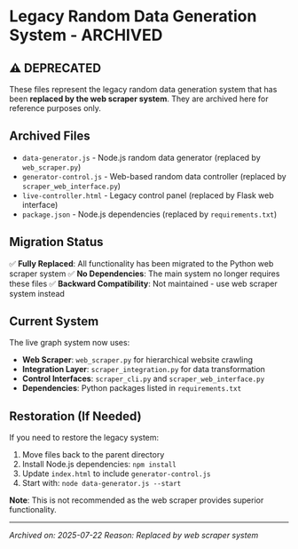 # Legacy Random Data Generation System - ARCHIVED

## ⚠️ DEPRECATED

These files represent the legacy random data generation system that has been **replaced by the web scraper system**. They are archived here for reference purposes only.

## Archived Files

- `data-generator.js` - Node.js random data generator (replaced by `web_scraper.py`)
- `generator-control.js` - Web-based random data controller (replaced by `scraper_web_interface.py`)
- `live-controller.html` - Legacy control panel (replaced by Flask web interface)
- `package.json` - Node.js dependencies (replaced by `requirements.txt`)

## Migration Status

✅ **Fully Replaced**: All functionality has been migrated to the Python web scraper system
✅ **No Dependencies**: The main system no longer requires these files
✅ **Backward Compatibility**: Not maintained - use web scraper system instead

## Current System

The live graph system now uses:
- **Web Scraper**: `web_scraper.py` for hierarchical website crawling
- **Integration Layer**: `scraper_integration.py` for data transformation
- **Control Interfaces**: `scraper_cli.py` and `scraper_web_interface.py`
- **Dependencies**: Python packages listed in `requirements.txt`

## Restoration (If Needed)

If you need to restore the legacy system:
1. Move files back to the parent directory
2. Install Node.js dependencies: `npm install`
3. Update `index.html` to include `generator-control.js`
4. Start with: `node data-generator.js --start`

**Note**: This is not recommended as the web scraper provides superior functionality.

---
*Archived on: 2025-07-22*
*Reason: Replaced by web scraper system*
